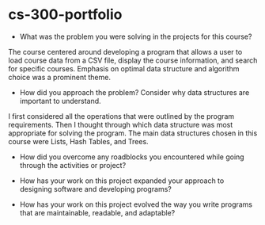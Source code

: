 # cs-300-portfolio

- What was the problem you were solving in the projects for this course?

The course centered around developing a program that allows a user to load course data
from a CSV file, display the course information, and search for specific courses.
Emphasis on optimal data structure and algorithm choice was a prominent theme.

- How did you approach the problem? Consider why data structures are important to understand.

I first considered all the operations that were outlined by the program requirements.
Then I thought through which data structure was most appropriate for solving the program.
The main data structures chosen in this course were Lists, Hash Tables, and Trees.

- How did you overcome any roadblocks you encountered while going through the activities or project?

- How has your work on this project expanded your approach to designing software and developing programs?

- How has your work on this project evolved the way you write programs that are maintainable, readable, and adaptable?
